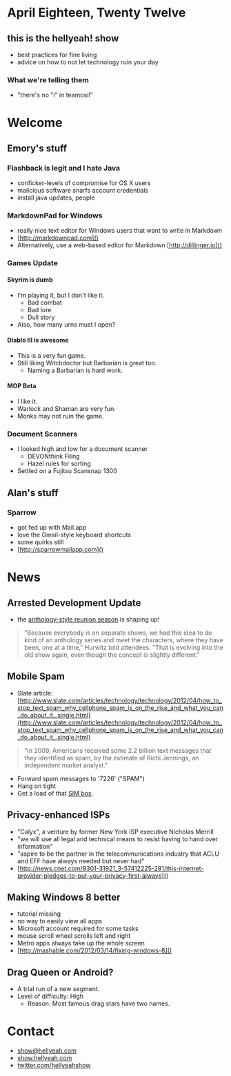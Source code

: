 # April Eighteen, Twenty Twelve
## this is the hellyeah! show
* best practices for fine living
* advice on how to not let technology ruin your day

### What we're telling them
* "there's no "i" in teamosil"

# Welcome

## Emory's stuff

### Flashback is legit and I hate Java
* conficker-levels of compromise for OS X users
* malicious software snarfs account credentials
* install java updates, people

### MarkdownPad for Windows
* really nice text editor for Windows users that want to write in Markdown
* [http://markdownpad.com]()
* Alternatively, use a web-based editor for Markdown [http://dillinger.io]()

### Games Update

#### Skyrim is dumb
* I'm playing it, but I don't like it.
	* Bad combat
	* Bad lore
	* Dull story
* Also, how many urns must I open?

#### Diablo III is awesome 
* This is a very fun game.
* Still liking Witchdoctor but Barbarian is great too.
	* Naming a Barbarian is hard work.

#### MOP Beta
* I like it.  
* Warlock and Shaman are very fun.
* Monks may not ruin the game.

### Document Scanners
* I looked high and low for a document scanner
	* DEVONthink Filing
	* Hazel rules for sorting
* Settled on a Fujitsu Scansnap 1300

## Alan's stuff

### Sparrow
* got fed up with Mail.app
* love the Gmail-style keyboard shortcuts
* some quirks still
* [http://sparrowmailapp.com]()

# News

## Arrested Development Update

* the [anthology-style reunion season](http://www.hollywoodreporter.com/live-feed/nab-netflix-arrested-development-313075) is shaping up!
> "Because everybody is on separate shows, we had this idea to do kind of an anthology series and meet the characters, where they have been, one at a time," Hurwitz told attendees. "That is evolving into the old show again, even though the concept is slightly different."

## Mobile Spam

* Slate article: [http://www.slate.com/articles/technology/technology/2012/04/how_to_stop_text_spam_why_cellphone_spam_is_on_the_rise_and_what_you_can_do_about_it_.single.html](http://www.slate.com/articles/technology/technology/2012/04/how_to_stop_text_spam_why_cellphone_spam_is_on_the_rise_and_what_you_can_do_about_it_.single.html)
> "In 2009, Americans received some 2.2 billion text messages that they identified as spam, by the estimate of Richi Jennings, an independent market analyst."
* Forward spam messages to '7226' ("SPAM")
* Hang on tight
* Get a load of that [SIM box](http://www.aliexpress.com/product-gs/371096150-GSM-Gateway-Sim-Box-64-Cars-Sim-rotate-IMEI-Generate-Cell-base-choose-Auto--wholesalers.html).

## Privacy-enhanced ISPs
* "Calyx", a venture by former New York ISP executive Nicholas Merrill
* "we will use all legal and technical means to resist having to hand over information"
* "aspire to be the partner in the telecommunications industry that ACLU and EFF have always needed but never had"
* [http://news.cnet.com/8301-31921_3-57412225-281/this-internet-provider-pledges-to-put-your-privacy-first-always]()

## Making Windows 8 better
* tutorial missing
* no way to easily view all apps
* Microsoft account required for some tasks
* mouse scroll wheel scrolls left and right
* Metro apps always take up the whole screen
* [http://mashable.com/2012/03/14/fixing-windows-8]()

## Drag Queen or Android?
* A trial run of a new segment.
* Level of difficulty: High
	* Reason: Most famous drag stars have two names.

# Contact
* show@hellyeah.com
* [show.hellyeah.com](http://show.hellyeah.com)
* [twitter.com/hellyeahshow](http://twitter.com/hellyeahshow)
